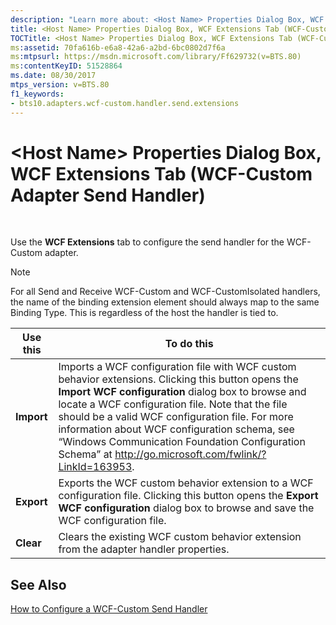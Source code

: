 ```yaml
---
description: "Learn more about: <Host Name> Properties Dialog Box, WCF Extensions Tab (WCF-Custom Adapter Send Handler)"
title: <Host Name> Properties Dialog Box, WCF Extensions Tab (WCF-Custom Adapter Send Handler)
TOCTitle: <Host Name> Properties Dialog Box, WCF Extensions Tab (WCF-Custom Adapter Send Handler)
ms:assetid: 70fa616b-e6a8-42a6-a2bd-6bc0802d7f6a
ms:mtpsurl: https://msdn.microsoft.com/library/Ff629732(v=BTS.80)
ms:contentKeyID: 51528864
ms.date: 08/30/2017
mtps_version: v=BTS.80
f1_keywords:
- bts10.adapters.wcf-custom.handler.send.extensions
---
```


# \<Host Name\> Properties Dialog Box, WCF Extensions Tab (WCF-Custom Adapter Send Handler)

 

Use the **WCF Extensions** tab to configure the send handler for the WCF-Custom adapter.


> [!NOTE]
> <P>For all Send and Receive WCF-Custom and WCF-CustomIsolated handlers, the name of the binding extension element should always map to the same Binding Type. This is regardless of the host the handler is tied to.</P>



<table>
<thead>
<tr class="header">
<th>Use this</th>
<th>To do this</th>
</tr>
</thead>
<tbody>
<tr class="odd">
<td><strong>Import</strong></td>
<td>Imports a WCF configuration file with WCF custom behavior extensions. Clicking this button opens the <strong>Import WCF configuration</strong> dialog box to browse and locate a WCF configuration file. Note that the file should be a valid WCF configuration file. For more information about WCF configuration schema, see “Windows Communication Foundation Configuration Schema” at <a href="http://go.microsoft.com/fwlink/?linkid=163953">http://go.microsoft.com/fwlink/?LinkId=163953</a>.</td>
</tr>
<tr class="even">
<td><strong>Export</strong></td>
<td>Exports the WCF custom behavior extension to a WCF configuration file. Clicking this button opens the <strong>Export WCF configuration</strong> dialog box to browse and save the WCF configuration file.</td>
</tr>
<tr class="odd">
<td><strong>Clear</strong></td>
<td>Clears the existing WCF custom behavior extension from the adapter handler properties.</td>
</tr>
</tbody>
</table>


## See Also

[How to Configure a WCF-Custom Send Handler](https://msdn.microsoft.com/library/ff629673\(v=bts.80\))

